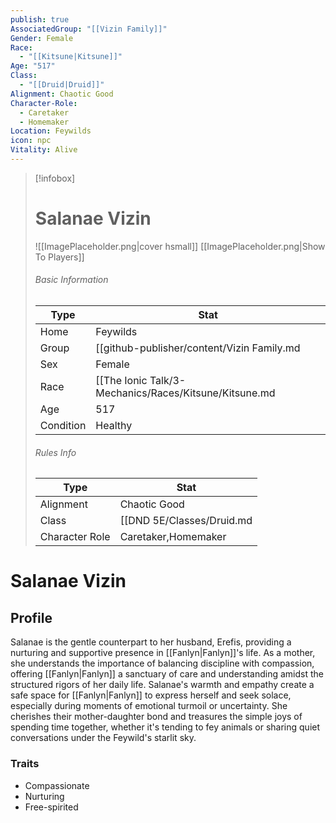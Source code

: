 ```yaml
---
publish: true
AssociatedGroup: "[[Vizin Family]]"
Gender: Female
Race:
  - "[[Kitsune|Kitsune]]"
Age: "517"
Class:
  - "[[Druid|Druid]]"
Alignment: Chaotic Good
Character-Role:
  - Caretaker
  - Homemaker
Location: Feywilds
icon: npc
Vitality: Alive
---
```




> [!infobox]
> # Salanae Vizin
> ![[ImagePlaceholder.png|cover hsmall]]
> [[ImagePlaceholder.png|Show To Players]]
> ###### Basic Information
> Type |  Stat |
> ---|---|
> Home | Feywilds |
> Group | [[github-publisher/content/Vizin Family.md|Vizin Family]] |
> Sex | Female |
> Race | [[The Ionic Talk/3-Mechanics/Races/Kitsune/Kitsune.md|Kitsune]] |
> Age | 517 |
> Condition | Healthy |
> ###### Rules Info
> Type |  Stat |
> ---|---|
> Alignment | Chaotic Good |
> Class | [[DND 5E/Classes/Druid.md|Druid]] |
> Character Role | Caretaker,Homemaker |

# Salanae Vizin
## Profile

Salanae is the gentle counterpart to her husband, Erefis, providing a nurturing and supportive presence in [[Fanlyn|Fanlyn]]'s life. As a mother, she understands the importance of balancing discipline with compassion, offering [[Fanlyn|Fanlyn]] a sanctuary of care and understanding amidst the structured rigors of her daily life. Salanae's warmth and empathy create a safe space for [[Fanlyn|Fanlyn]] to express herself and seek solace, especially during moments of emotional turmoil or uncertainty. She cherishes their mother-daughter bond and treasures the simple joys of spending time together, whether it's tending to fey animals or sharing quiet conversations under the Feywild's starlit sky.

### Traits 

- Compassionate  
- Nurturing
- Free-spirited